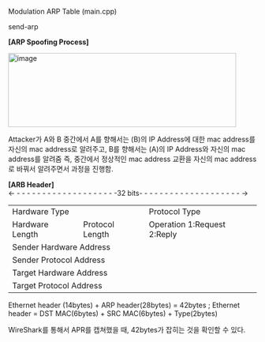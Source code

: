 Modulation ARP Table (main.cpp)

  send-arp <interpace> <sender ip> <target ip>

  **[ARP Spoofing Process]**
  
  <img width="462" height="150" alt="image" src="https://github.com/user-attachments/assets/01d083a4-f8e4-4fa4-9ab1-b6ddd8110176" />

  Attacker가 A와 B 중간에서 A를 향해서는 (B)의 IP Address에 대한 mac address를
  자신의 mac address로 알려주고, B를 향해서는 (A)의 IP Address와 자신의 mac address를 알려줌
  즉, 중간에서 정상적인 mac address 교환을 자신의 mac address로 바꿔서 알려주면서 과정을 진행함.

  **[ARB Header]**
  <br><- - - - - - - - - - - - - - - - - - - - -32 bits- - - - - - - - - - - - - - - - - - - - ->
  <table>
    <tr>
      <td colspan="2">Hardware Type</td>
      <td>Protocol Type</td>
    </tr>
    <tr>
      <td>Hardware Length</td>
      <td>Protocol Length</td>
      <td>Operation 1:Request 2:Reply</td>
    </tr>
    <tr><td colspan="3">Sender Hardware Address</td></tr>
    <tr><td colspan="3">Sender Protocol Address</td></tr>
    <tr><td colspan="3">Target Hardware Address</td></tr>
    <tr><td colspan="3">Target Protocol Address</td></tr>
  </table>
  Ethernet header (14bytes) + ARP header(28bytes) = 42bytes
  ; Ethernet header = DST MAC(6bytes) + SRC MAC(6bytes) + Type(2bytes)

  WireShark를 통해서 APR를 캡쳐했을 때, 42bytes가 잡히는 것을 확인할 수 있다.
